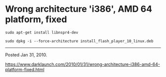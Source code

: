 # Wrong architecture 'i386', AMD 64 platform, fixed

```
sudo apt-get install libnspr4-dev
```
```
sudo dpkg -i --force-architecture install_flash_player_10_linux.deb
```

---

Posted Jan 31, 2010.

https://www.darklaunch.com/2010/01/31/wrong-architecture-i386-amd-64-platform-fixed.html